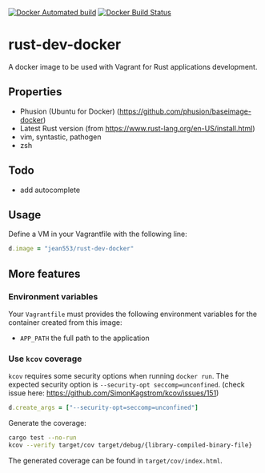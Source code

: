 [![Docker Automated build](https://img.shields.io/docker/automated/jean553/rust-dev-docker.svg)]()
[![Docker Build Status](https://img.shields.io/docker/build/jean553/rust-dev-docker.svg)]()

# rust-dev-docker

A docker image to be used with Vagrant for Rust applications development.

## Properties

* Phusion (Ubuntu for Docker) (https://github.com/phusion/baseimage-docker)
* Latest Rust version (from https://www.rust-lang.org/en-US/install.html)
* vim, syntastic, pathogen
* zsh

## Todo

* add autocomplete

## Usage

Define a VM in your Vagrantfile with the following line:

```ruby
d.image = "jean553/rust-dev-docker"
```

## More features

### Environment variables

Your `Vagrantfile` must provides the following environment variables
for the container created from this image:
* `APP_PATH` the full path to the application

### Use `kcov` coverage

`kcov` requires some security options when running `docker run`.
The expected security option is `--security-opt seccomp=unconfined`.
(check issue here: https://github.com/SimonKagstrom/kcov/issues/151)

```ruby
d.create_args = ["--security-opt=seccomp=unconfined"]
```

Generate the coverage:

```bash
cargo test --no-run
kcov --verify target/cov target/debug/{library-compiled-binary-file}
```

The generated coverage can be found in `target/cov/index.html`.
